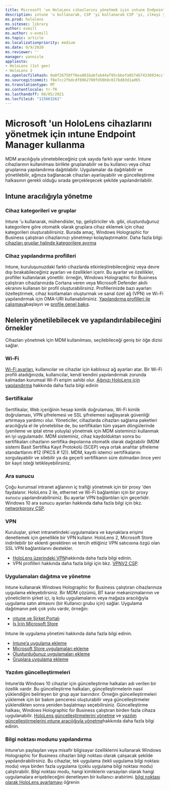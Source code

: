 ```yaml
---
title: Microsoft 'un HoloLens cihazlarını yönetmek için ıntune Endpoint Manager kullanma
description: ıntune 'u kullanarak, CSP 'yi kullanarak CSP 'yi, ilkeyi yapılandırmayı ve HoloLens karma gerçeklik cihazlarını yönetmeyi öğrenin.
ms.prod: hololens
ms.sitesec: library
author: evmill
ms.author: v-evmill
ms.topic: article
ms.localizationpriority: medium
ms.date: 9/9/2020
ms.reviewer: ''
manager: yannisle
appliesto:
- HoloLens (1st gen)
- HoloLens 2
ms.openlocfilehash: 0a0f26750ff6ea881babfab44af95cbbefa0574674336934ccf1443df1701a96
ms.sourcegitcommit: f8e7cc2fbdcdf8962700fd50b9c017bd83d1ad65
ms.translationtype: MT
ms.contentlocale: tr-TR
ms.lasthandoff: 08/05/2021
ms.locfileid: "115663261"
---
```

# <a name="using-microsofts-endpoint-manager-intune-to-manage-hololens-devices"></a>Microsoft 'un HoloLens cihazlarını yönetmek için ıntune Endpoint Manager kullanma

MDM aracılığıyla yönetebileceğiniz çok sayıda farklı ayar vardır. Intune cihazlarının kullanılması birlikte gruplanabilir ve bu kullanıcı veya cihaz gruplarına yapılandırma dağıtılabilir. Uygulamalar da dağıtılabilir ve yönetilebilir, ağınıza bağlanacak cihazları ayarlayabilir ve güncelleştirme halkasının gerekli olduğu sırada gerçekleşecek şekilde yapılandırılabilir. 

## <a name="how-to-manage-via-intune"></a>Intune aracılığıyla yönetme

### <a name="device-categories-and-groups"></a>Cihaz kategorileri ve gruplar
Intune 'u kullanarak, mühendisler, tıp, geliştiriciler vb. gibi, oluşturduğunuz kategorilere göre otomatik olarak gruplara cihaz eklemek için cihaz kategorileri oluşturabilirsiniz. Burada amaç, Windows Holographic for Business çalıştıran cihazlarınızı yönetmeyi kolaylaştırmaktır.
Daha fazla bilgi: [cihazları gruplar halinde kategorilere ayırma](/mem/intune/enrollment/device-group-mapping)

### <a name="device-configuration-profiles"></a>Cihaz yapılandırma profilleri
Intune, kuruluşunuzdaki farklı cihazlarda etkinleştirebileceğiniz veya devre dışı bırakabileceğiniz ayarları ve özellikleri içerir. Bu ayarlar ve özellikler, profiller kullanılarak yönetilir. örneğin, Windows Holographic for Business çalıştıran cihazlarınızda Cortana veren veya Microsoft Defender akıllı ekranını kullanan bir profil oluşturabilirsiniz.
Profillerinizde bazı ayarları özelleştirmek, cihaz kısıtlamaları oluşturmak ve sanal özel ağ (VPN) ve Wi-Fi yapılandırmak için OMA-URI kullanabilirsiniz.
[Yapılandırma profilleri ile çalışmaya](/mem/intune/configuration/device-profiles)başlayın ve [profile genel bakış](/mem/intune/configuration/device-profile-create).

## <a name="examples-of-what-can-be-managed-and-configured"></a>Nelerin yönetilebilecek ve yapılandırılabileceğini örnekler

Cihazları yönetmek için MDM kullanılması, seçilebileceği geniş bir öğe dizisi sağlar. 

### <a name="wi-fi"></a>Wi-Fi
[Wi-Fi ayarları](/mem/intune/configuration/wi-fi-settings-configure), kullanıcılar ve cihazlar için kablosuz ağ ayarları atar. Bir Wi-Fi profili atadığınızda, kullanıcılar, kendi kendini yapılandırmak zorunda kalmadan kurumsal Wi-Fi erişim sahibi olur.
[Ağınızı HoloLens için yapılandırma](hololens-commercial-infrastructure.md) hakkında daha fazla bilgi edinin

### <a name="certificates"></a>Sertifikalar
Sertifikalar, Web içeriğinin hesap kimlik doğrulaması, Wi-Fi kimlik doğrulaması, VPN şifrelemesi ve SSL şifrelemesi sağlayarak güvenliği artırmaya yardımcı olur. Yöneticiler, cihazlarda cihazları sağlama paketleri aracılığıyla el ile yönetebilse de, bu sertifikaları tüm yaşam döngülerinde (yenileme ve iptal etme yoluyla) yönetmek için MDM sisteminizi kullanmak en iyi uygulamadır. MDM sisteminiz, cihaz kaydolduktan sonra bu sertifikaları cihazların sertifika depolarına otomatik olarak dağıtabilir (MDM sistemi Basit Sertifika Kayıt Protokolü (SCEP) veya ortak anahtar şifreleme standartlarını #12 (PKCS # 12)). MDM, kayıtlı istemci sertifikalarını sorgulayabilir ve silebilir ya da geçerli sertifikanın süre dolmadan önce yeni bir kayıt isteği tetikleyebilirsiniz. 

### <a name="proxy"></a>Ara sunucu
Çoğu kurumsal intranet ağlarının iç trafiği yönetmek için bir proxy 'den faydalanır. HoloLens 2 ile, ethernet ve Wi-Fi bağlantıları için bir proxy sunucu yapılandırabilirsiniz. Bu ayarlar VPN bağlantıları için geçerlidir. Windows 10 ara sunucu ayarları hakkında daha fazla bilgi için bkz. [networkproxy CSP](/windows/client-management/mdm/networkproxy-csp).

### <a name="vpn"></a>VPN
Kuruluşlar, şirket intranetindeki uygulamalara ve kaynaklara erişimi denetlemek için genellikle bir VPN kullanır. HoloLens 2, Microsoft Store indirilebilir bir eklenti gerektiren ve tercih ettiğiniz VPN satıcısına özgü olan SSL VPN bağlantılarını destekler. 
- [HoloLens üzerindeki VPN](hololens-network.md#vpn)hakkında daha fazla bilgi edinin.
- VPN profilleri hakkında daha fazla bilgi için bkz. [VPNV2 CSP](/windows/client-management/mdm/vpnv2-csp).

### <a name="deploy-and-manage-apps"></a>Uygulamaları dağıtma ve yönetme
Intune kullanarak Windows Holographic for Business çalıştıran cihazlarınıza uygulama ekleyebilirsiniz. Bir MDM çözümü, BT karar mekanizmalarının ve yöneticilerin şirket içi, iş kolu uygulamalarını veya mağaza aracılığıyla uygulama satın almasını (bir Kullanıcı grubu için) sağlar. Uygulama dağıtmanın pek çok yolu vardır, örneğin:
-   [ıntune ve Şirket Portalı]( app-deploy-intune.md)
-   [İş İçin Microsoft Store]( app-deploy-store-business.md)

Intune ile uygulama yönetimi hakkında daha fazla bilgi edinin.
-   [Intune’a uygulama ekleme](/mem/intune/apps/apps-add)
-   [Microsoft Store uygulamaları ekleme](/mem/intune/apps/store-apps-windows)
-   [Oluşturduğunuz uygulamaları ekleme](/mem/intune/apps/lob-apps-windows)
- [Gruplara uygulama ekleme](/mem/intune/apps/apps-deploy)

### <a name="software-updates"></a>Yazılım güncelleştirmeleri
Intune’da Windows 10 cihazlar için güncelleştirme halkaları adı verilen bir özellik vardır. Bu güncelleştirme halkaları, güncelleştirmelerin nasıl yüklendiğini belirleyen bir grup ayar barındırır. Örneğin güncelleştirmeleri yüklemek için bir bakım penceresi oluşturabilir veya güncelleştirmeler yüklendikten sonra yeniden başlatmayı seçebilirsiniz. Güncelleştirme halkası, Windows Holographic for Business çalıştıran birden fazla cihaza uygulanabilir.
[HoloLens güncelleştirmelerini yönetme](hololens-updates.md) ve [yazılım güncelleştirmelerini ıntune aracılığıyla yönetme](/mem/intune/protect/windows-update-for-business-configure)hakkında daha fazla bilgi edinin.

### <a name="configure-kiosk-mode"></a>Bilgi noktası modunu yapılandırma
Intune’un paylaşılan veya misafir bilgisayar özelliklerini kullanarak Windows Holographic for Business cihazları bilgi noktası olarak çalışacak şekilde yapılandırabilirsiniz. Bu cihazlar, tek uygulama (tekli uygulama bilgi noktası modu) veya birden fazla uygulama (çoklu uygulama bilgi noktası modu) çalıştırabilir. Bilgi noktası modu, hangi kimliklerin varsayılan olarak hangi uygulamalara erişebileceğini denetleyen bir kullanıcı arabirimi.
[bilgi noktası olarak HoloLens ayarlamayı]( hololens-kiosk.md) öğrenin

